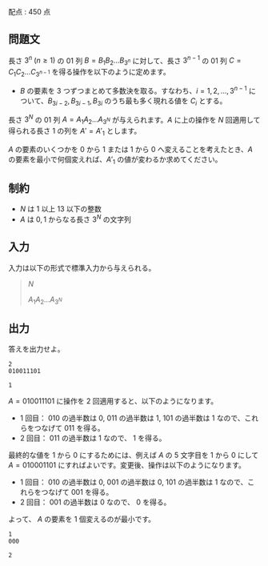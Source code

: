 配点 : $450$ 点

## 問題文

長さ $3^n \; (n \geq 1)$ の $01$ 列 $B=B_1 B_2 \dots B_{3^n}$ に対して、長さ $3^{n-1}$ の $01$ 列 $C=C_1 C_2 \dots C_{3^{n-1}}$ を得る操作を以下のように定めます。

- $B$ の要素を $3$ つずつまとめて多数決を取る。すなわち、$i=1,2,\dots,3^{n-1}$ について、$B_{3i-2},B_{3i-1},B_{3i}$ のうち最も多く現れる値を $C_i$ とする。

長さ $3^N$ の $01$ 列 $A = A_1 A_2 \dots A_{3^N}$ が与えられます。$A$ に上の操作を $N$ 回適用して得られる長さ $1$ の列を $A' = A'_1$ とします。

$A$ の要素のいくつかを $0$ から $1$ または $1$ から $0$ へ変えることを考えたとき、$A$ の要素を最小で何個変えれば、$A'_1$ の値が変わるか求めてください。

## 制約

- $N$ は $1$ 以上 $13$ 以下の整数
- $A$ は $0,1$ からなる長さ $3^N$ の文字列

## 入力

入力は以下の形式で標準入力から与えられる。

> $N$
> 
> $A_1 A_2 \dots A_{3^N}$

## 出力

答えを出力せよ。

```input1
2
010011101
```

```output1
1
```

$A=010011101$ に操作を $2$ 回適用すると、以下のようになります。

- $1$ 回目： $010$ の過半数は $0$, $011$ の過半数は $1$, $101$ の過半数は $1$ なので、これらをつなげて $011$ を得る。
- $2$ 回目： $011$ の過半数は $1$ なので、 $1$ を得る。

最終的な値を $1$ から $0$ にするためには、例えば $A$ の $5$ 文字目を $1$ から $0$ にして $A=010001101$ にすればよいです。変更後、操作は以下のようになります。

- $1$ 回目： $010$ の過半数は $0$, $001$ の過半数は $0$, $101$ の過半数は $1$ なので、これらをつなげて $001$ を得る。
- $2$ 回目： $001$ の過半数は $0$ なので、 $0$ を得る。

よって、 $A$ の要素を $1$ 個変えるのが最小です。

```input2
1
000
```

```output2
2
```